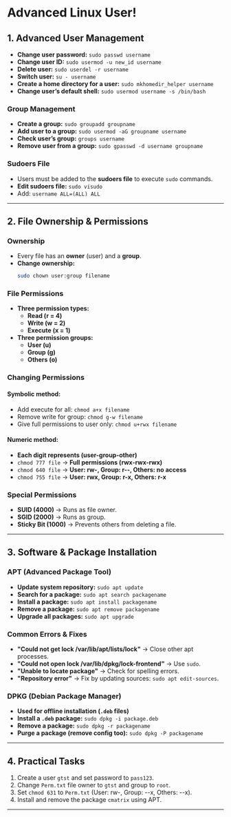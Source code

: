 # **Advanced Linux User!**

## **1. Advanced User Management**
- **Change user password:** `sudo passwd username`
- **Change user ID:** `sudo usermod -u new_id username`
- **Delete user:** `sudo userdel -r username`
- **Switch user:** `su - username`
- **Create a home directory for a user:** `sudo mkhomedir_helper username`
- **Change user’s default shell:** `sudo usermod username -s /bin/bash`

### **Group Management**
- **Create a group:** `sudo groupadd groupname`
- **Add user to a group:** `sudo usermod -aG groupname username`
- **Check user’s group:** `groups username`
- **Remove user from a group:** `sudo gpasswd -d username groupname`

### **Sudoers File**
- Users must be added to the **sudoers file** to execute `sudo` commands.
- **Edit sudoers file:** `sudo visudo`
- Add: `username ALL=(ALL) ALL`

---

## **2. File Ownership & Permissions**
### **Ownership**
- Every file has an **owner** (user) and a **group**.
- **Change ownership:**  
  ```bash
  sudo chown user:group filename
  ```

### **File Permissions**
- **Three permission types:**  
  - **Read (r = 4)**  
  - **Write (w = 2)**  
  - **Execute (x = 1)**
- **Three permission groups:**  
  - **User (u)**
  - **Group (g)**
  - **Others (o)**

### **Changing Permissions**
#### **Symbolic method:**
- Add execute for all: `chmod a+x filename`
- Remove write for group: `chmod g-w filename`
- Give full permissions to user only: `chmod u+rwx filename`

#### **Numeric method:**
- **Each digit represents (user-group-other)**
- `chmod 777 file` → **Full permissions (rwx-rwx-rwx)**
- `chmod 640 file` → **User: rw-, Group: r--, Others: no access**
- `chmod 755 file` → **User: rwx, Group: r-x, Others: r-x**

### **Special Permissions**
- **SUID (4000)** → Runs as file owner.
- **SGID (2000)** → Runs as group.
- **Sticky Bit (1000)** → Prevents others from deleting a file.

---

## **3. Software & Package Installation**
### **APT (Advanced Package Tool)**
- **Update system repository:** `sudo apt update`
- **Search for a package:** `sudo apt search packagename`
- **Install a package:** `sudo apt install packagename`
- **Remove a package:** `sudo apt remove packagename`
- **Upgrade all packages:** `sudo apt upgrade`

### **Common Errors & Fixes**
- **"Could not get lock /var/lib/apt/lists/lock"** → Close other apt processes.
- **"Could not open lock /var/lib/dpkg/lock-frontend"** → Use `sudo`.
- **"Unable to locate package"** → Check for spelling errors.
- **"Repository error"** → Fix by updating sources: `sudo apt edit-sources`.

### **DPKG (Debian Package Manager)**
- **Used for offline installation (`.deb` files)**
- **Install a `.deb` package:** `sudo dpkg -i package.deb`
- **Remove a package:** `sudo dpkg -r packagename`
- **Purge a package (remove config too):** `sudo dpkg -P packagename`

---

## **4. Practical Tasks**
1. Create a user `gtst` and set password to `pass123`.
2. Change `Perm.txt` file owner to `gtst` and group to `root`.
3. Set `chmod 631` to `Perm.txt` (User: rw-, Group: --x, Others: --x).
4. Install and remove the package `cmatrix` using APT.

---

